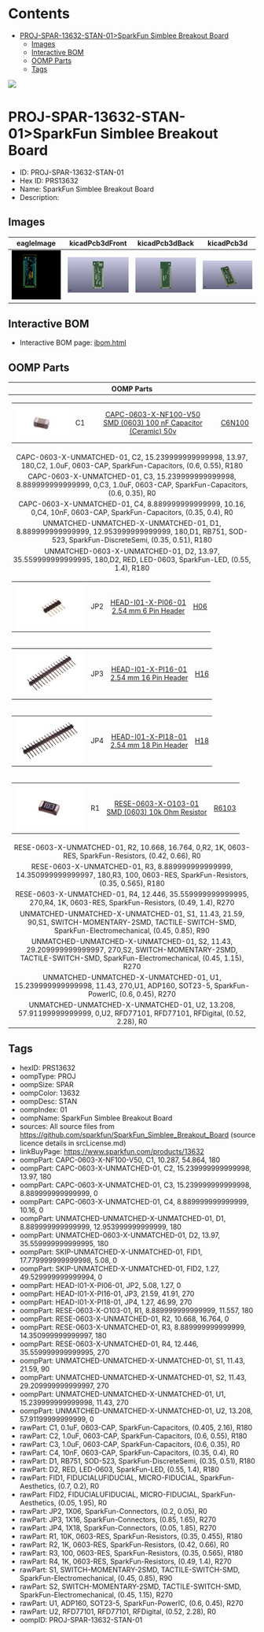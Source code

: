 



Contents
========

* [PROJ-SPAR-13632-STAN-01>SparkFun Simblee Breakout Board](#proj-spar-13632-stan-01sparkfun-simblee-breakout-board)
	* [Images](#images)
	* [Interactive BOM](#interactive-bom)
	* [OOMP Parts](#oomp-parts)
	* [Tags](#tags)
  
![][im]
# PROJ-SPAR-13632-STAN-01>SparkFun Simblee Breakout Board

- ID: PROJ-SPAR-13632-STAN-01
- Hex ID: PRS13632
- Name: SparkFun Simblee Breakout Board
- Description: 

## Images
  
  

|eagleImage|kicadPcb3dFront|kicadPcb3dBack|kicadPcb3d|
| :---: | :---: | :---: | :---: |
|[![eagleImage](eagleImage_140.png)](eagleImage_600.png)|[![kicadPcb3dFront](kicadPcb3dFront_140.png)](kicadPcb3dFront_600.png)|[![kicadPcb3dBack](kicadPcb3dBack_140.png)](kicadPcb3dBack_600.png)|[![kicadPcb3d](kicadPcb3d_140.png)](kicadPcb3d_600.png)|

## Interactive BOM

- Interactive BOM page: [ibom.html](kicad/bom/ibom.html)

## OOMP Parts
  

|OOMP Parts|
| :---: |
|<table><tr><td>![CAPC-0603-X-NF100-V50](https://raw.githubusercontent.com/oomlout/oomlout_OOMP_parts/main/CAPC-0603-X-NF100-V50/image_140.jpg)</td><td> C1</td><td>[CAPC-0603-X-NF100-V50<br>SMD (0603) 100 nF Capacitor (Ceramic) 50v](https://github.com/oomlout/oomlout_OOMP_parts/tree/main/CAPC-0603-X-NF100-V50/)</td><td>[C6N100](https://github.com/oomlout/oomlout_OOMP_parts/tree/main/CAPC-0603-X-NF100-V50/)</td></tr></table>|
|CAPC-0603-X-UNMATCHED-01, C2, 15.239999999999998, 13.97, 180,C2, 1.0uF, 0603-CAP, SparkFun-Capacitors, (0.6, 0.55), R180|
|CAPC-0603-X-UNMATCHED-01, C3, 15.239999999999998, 8.889999999999999, 0,C3, 1.0uF, 0603-CAP, SparkFun-Capacitors, (0.6, 0.35), R0|
|CAPC-0603-X-UNMATCHED-01, C4, 8.889999999999999, 10.16, 0,C4, 10nF, 0603-CAP, SparkFun-Capacitors, (0.35, 0.4), R0|
|UNMATCHED-UNMATCHED-X-UNMATCHED-01, D1, 8.889999999999999, 12.953999999999999, 180,D1, RB751, SOD-523, SparkFun-DiscreteSemi, (0.35, 0.51), R180|
|UNMATCHED-0603-X-UNMATCHED-01, D2, 13.97, 35.559999999999995, 180,D2, RED, LED-0603, SparkFun-LED, (0.55, 1.4), R180|
|<table><tr><td>![HEAD-I01-X-PI06-01](https://raw.githubusercontent.com/oomlout/oomlout_OOMP_parts/main/HEAD-I01-X-PI06-01/image_140.jpg)</td><td> JP2</td><td>[HEAD-I01-X-PI06-01<br>2.54 mm 6 Pin Header](https://github.com/oomlout/oomlout_OOMP_parts/tree/main/HEAD-I01-X-PI06-01/)</td><td>[H06](https://github.com/oomlout/oomlout_OOMP_parts/tree/main/HEAD-I01-X-PI06-01/)</td></tr></table>|
|<table><tr><td>![HEAD-I01-X-PI16-01](https://raw.githubusercontent.com/oomlout/oomlout_OOMP_parts/main/HEAD-I01-X-PI16-01/image_140.jpg)</td><td> JP3</td><td>[HEAD-I01-X-PI16-01<br>2.54 mm 16 Pin Header](https://github.com/oomlout/oomlout_OOMP_parts/tree/main/HEAD-I01-X-PI16-01/)</td><td>[H16](https://github.com/oomlout/oomlout_OOMP_parts/tree/main/HEAD-I01-X-PI16-01/)</td></tr></table>|
|<table><tr><td>![HEAD-I01-X-PI18-01](https://raw.githubusercontent.com/oomlout/oomlout_OOMP_parts/main/HEAD-I01-X-PI18-01/image_140.jpg)</td><td> JP4</td><td>[HEAD-I01-X-PI18-01<br>2.54 mm 18 Pin Header](https://github.com/oomlout/oomlout_OOMP_parts/tree/main/HEAD-I01-X-PI18-01/)</td><td>[H18](https://github.com/oomlout/oomlout_OOMP_parts/tree/main/HEAD-I01-X-PI18-01/)</td></tr></table>|
|<table><tr><td>![RESE-0603-X-O103-01](https://raw.githubusercontent.com/oomlout/oomlout_OOMP_parts/main/RESE-0603-X-O103-01/image_140.jpg)</td><td> R1</td><td>[RESE-0603-X-O103-01<br>SMD (0603) 10k Ohm Resistor](https://github.com/oomlout/oomlout_OOMP_parts/tree/main/RESE-0603-X-O103-01/)</td><td>[R6103](https://github.com/oomlout/oomlout_OOMP_parts/tree/main/RESE-0603-X-O103-01/)</td></tr></table>|
|RESE-0603-X-UNMATCHED-01, R2, 10.668, 16.764, 0,R2, 1K, 0603-RES, SparkFun-Resistors, (0.42, 0.66), R0|
|RESE-0603-X-UNMATCHED-01, R3, 8.889999999999999, 14.350999999999997, 180,R3, 100, 0603-RES, SparkFun-Resistors, (0.35, 0.565), R180|
|RESE-0603-X-UNMATCHED-01, R4, 12.446, 35.559999999999995, 270,R4, 1K, 0603-RES, SparkFun-Resistors, (0.49, 1.4), R270|
|UNMATCHED-UNMATCHED-X-UNMATCHED-01, S1, 11.43, 21.59, 90,S1, SWITCH-MOMENTARY-2SMD, TACTILE-SWITCH-SMD, SparkFun-Electromechanical, (0.45, 0.85), R90|
|UNMATCHED-UNMATCHED-X-UNMATCHED-01, S2, 11.43, 29.209999999999997, 270,S2, SWITCH-MOMENTARY-2SMD, TACTILE-SWITCH-SMD, SparkFun-Electromechanical, (0.45, 1.15), R270|
|UNMATCHED-UNMATCHED-X-UNMATCHED-01, U1, 15.239999999999998, 11.43, 270,U1, ADP160, SOT23-5, SparkFun-PowerIC, (0.6, 0.45), R270|
|UNMATCHED-UNMATCHED-X-UNMATCHED-01, U2, 13.208, 57.91199999999999, 0,U2, RFD77101, RFD77101, RFDigital, (0.52, 2.28), R0|

## Tags

- hexID: PRS13632
- oompType: PROJ
- oompSize: SPAR
- oompColor: 13632
- oompDesc: STAN
- oompIndex: 01
- oompName: SparkFun Simblee Breakout Board
- sources: All source files from https://github.com/sparkfun/SparkFun_Simblee_Breakout_Board (source licence details in srcLicense.md)
- linkBuyPage: https://www.sparkfun.com/products/13632
- oompPart: CAPC-0603-X-NF100-V50, C1, 10.287, 54.864, 180
- oompPart: CAPC-0603-X-UNMATCHED-01, C2, 15.239999999999998, 13.97, 180
- oompPart: CAPC-0603-X-UNMATCHED-01, C3, 15.239999999999998, 8.889999999999999, 0
- oompPart: CAPC-0603-X-UNMATCHED-01, C4, 8.889999999999999, 10.16, 0
- oompPart: UNMATCHED-UNMATCHED-X-UNMATCHED-01, D1, 8.889999999999999, 12.953999999999999, 180
- oompPart: UNMATCHED-0603-X-UNMATCHED-01, D2, 13.97, 35.559999999999995, 180
- oompPart: SKIP-UNMATCHED-X-UNMATCHED-01, FID1, 17.779999999999998, 5.08, 0
- oompPart: SKIP-UNMATCHED-X-UNMATCHED-01, FID2, 1.27, 49.529999999999994, 0
- oompPart: HEAD-I01-X-PI06-01, JP2, 5.08, 1.27, 0
- oompPart: HEAD-I01-X-PI16-01, JP3, 21.59, 41.91, 270
- oompPart: HEAD-I01-X-PI18-01, JP4, 1.27, 46.99, 270
- oompPart: RESE-0603-X-O103-01, R1, 8.889999999999999, 11.557, 180
- oompPart: RESE-0603-X-UNMATCHED-01, R2, 10.668, 16.764, 0
- oompPart: RESE-0603-X-UNMATCHED-01, R3, 8.889999999999999, 14.350999999999997, 180
- oompPart: RESE-0603-X-UNMATCHED-01, R4, 12.446, 35.559999999999995, 270
- oompPart: UNMATCHED-UNMATCHED-X-UNMATCHED-01, S1, 11.43, 21.59, 90
- oompPart: UNMATCHED-UNMATCHED-X-UNMATCHED-01, S2, 11.43, 29.209999999999997, 270
- oompPart: UNMATCHED-UNMATCHED-X-UNMATCHED-01, U1, 15.239999999999998, 11.43, 270
- oompPart: UNMATCHED-UNMATCHED-X-UNMATCHED-01, U2, 13.208, 57.91199999999999, 0
- rawPart: C1, 0.1uF, 0603-CAP, SparkFun-Capacitors, (0.405, 2.16), R180
- rawPart: C2, 1.0uF, 0603-CAP, SparkFun-Capacitors, (0.6, 0.55), R180
- rawPart: C3, 1.0uF, 0603-CAP, SparkFun-Capacitors, (0.6, 0.35), R0
- rawPart: C4, 10nF, 0603-CAP, SparkFun-Capacitors, (0.35, 0.4), R0
- rawPart: D1, RB751, SOD-523, SparkFun-DiscreteSemi, (0.35, 0.51), R180
- rawPart: D2, RED, LED-0603, SparkFun-LED, (0.55, 1.4), R180
- rawPart: FID1, FIDUCIALUFIDUCIAL, MICRO-FIDUCIAL, SparkFun-Aesthetics, (0.7, 0.2), R0
- rawPart: FID2, FIDUCIALUFIDUCIAL, MICRO-FIDUCIAL, SparkFun-Aesthetics, (0.05, 1.95), R0
- rawPart: JP2, 1X06, SparkFun-Connectors, (0.2, 0.05), R0
- rawPart: JP3, 1X16, SparkFun-Connectors, (0.85, 1.65), R270
- rawPart: JP4, 1X18, SparkFun-Connectors, (0.05, 1.85), R270
- rawPart: R1, 10K, 0603-RES, SparkFun-Resistors, (0.35, 0.455), R180
- rawPart: R2, 1K, 0603-RES, SparkFun-Resistors, (0.42, 0.66), R0
- rawPart: R3, 100, 0603-RES, SparkFun-Resistors, (0.35, 0.565), R180
- rawPart: R4, 1K, 0603-RES, SparkFun-Resistors, (0.49, 1.4), R270
- rawPart: S1, SWITCH-MOMENTARY-2SMD, TACTILE-SWITCH-SMD, SparkFun-Electromechanical, (0.45, 0.85), R90
- rawPart: S2, SWITCH-MOMENTARY-2SMD, TACTILE-SWITCH-SMD, SparkFun-Electromechanical, (0.45, 1.15), R270
- rawPart: U1, ADP160, SOT23-5, SparkFun-PowerIC, (0.6, 0.45), R270
- rawPart: U2, RFD77101, RFD77101, RFDigital, (0.52, 2.28), R0
- oompID: PROJ-SPAR-13632-STAN-01



[im]: kicadPcb3d_450.png
